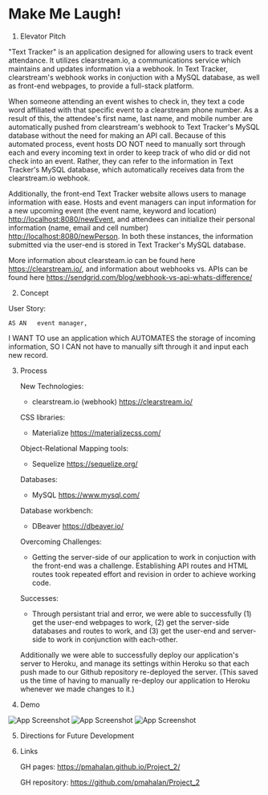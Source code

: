 # Make Me Laugh!

1. Elevator Pitch

"Text Tracker" is an application designed for allowing users to track event attendance. It utilizes clearstream.io, a communications service which maintains and updates information via a webhook. In Text Tracker, clearstream's webhook works in conjuction with a MySQL database, as well as front-end webpages, to provide a full-stack platform. 

When someone attending an event wishes to check in, they text a code word affiliated with that specific event to a clearstream phone number. As a result of this, the attendee's first name, last name, and mobile number are automatically pushed from clearstream's webhook to Text Tracker's MySQL database without the need for making an API call. Because of this automated process, event hosts DO NOT need to manually sort through each and every incoming text in order to keep track of who did or did not check into an event. Rather, they can refer to the information in Text Tracker's MySQL database, which automatically receives data from the clearstream.io webhook.

Additionally, the front-end Text Tracker website allows users to manage information with ease. Hosts and event managers can input information for a new upcoming event (the event name, keyword and location) <http://localhost:8080/newEvent>, and attendees can initialize their personal information (name, email and cell number) <http://localhost:8080/newPerson>. In both these instances, the information submitted via the user-end is stored in Text Tracker's MySQL database.

More information about clearsteam.io can be found here <https://clearstream.io/>, and information about webhooks vs. APIs can be found here https://sendgrid.com/blog/webhook-vs-api-whats-difference/


2. Concept

User Story:

    AS AN   event manager,
I WANT TO   use an application which AUTOMATES the storage of incoming information,
 SO I CAN   not have to manually sift through it and input each new record.
 

3. Process

    New Technologies:
    - clearstream.io (webhook) <https://clearstream.io/>

    CSS libraries: 
    - Materialize <https://materializecss.com/>

    Object-Relational Mapping tools:
    - Sequelize <https://sequelize.org/>

    Databases:
    - MySQL <https://www.mysql.com/>

    Database workbench:
    - DBeaver <https://dbeaver.io/>

    Overcoming Challenges:
    - Getting the server-side of our application to work in conjuction with the front-end was a challenge. Establishing API routes and HTML routes took repeated effort and revision in order to achieve working code.

    Successes:
    - Through persistant trial and error, we were able to successfully (1) get the user-end webpages to work, (2) get the server-side databases and routes to work, and (3) get the user-end and server-side to work in conjunction with each-other. 

    Additionally we were able to successfully deploy our application's server to Heroku, and manage its settings within Heroku so that each push made to our Github repository re-deployed the server. (This saved us the time of having to manually re-deploy our application to Heroku whenever we made changes to it.)

4. Demo

![App Screenshot](/assets/1.jpg "Picture of Website")
![App Screenshot](/assets/2.jpg "Picture of Website")
![App Screenshot](/assets/3.jpg "Picture of Website")


5. Directions for Future Development
  

6. Links

    GH pages: <https://pmahalan.github.io/Project_2/>

    GH repository: <https://github.com/pmahalan/Project_2>

